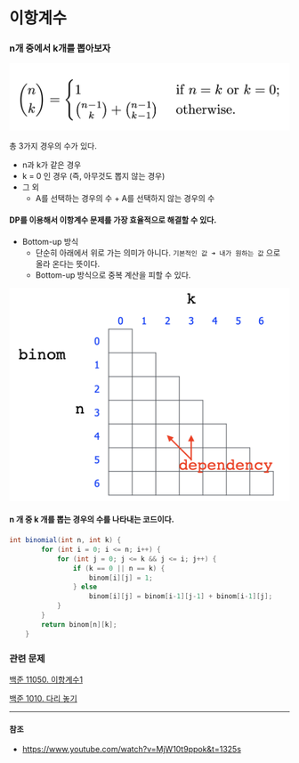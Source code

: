 # 이항계수

  ### n개 중에서 k개를 뽑아보자

  ![BC](./images/BC.png)

  총 3가지 경우의 수가 있다.

  * n과 k가 같은 경우
  * k = 0 인 경우 (즉, 아무것도 뽑지 않는 경우)
  * 그 외
    * A를 선택하는 경우의 수 + A를 선택하지 않는 경우의 수

  

  #### DP를 이용해서 이항계수 문제를 가장 효율적으로 해결할 수 있다.

  * Bottom-up 방식
    * 단순히 아래에서 위로 가는 의미가 아니다. `기본적인 값 ➜ 내가 원하는 값` 으로 올라 온다는 뜻이다.
    * Bottom-up 방식으로 중복 계산을 피할 수 있다.

  <img src="./images/BC-2.png" alt="BC-2" style="zoom: 50%;" />

  

  #### n 개 중 k 개를 뽑는 경우의 수를 나타내는 코드이다.

  ```java
  int binomial(int n, int k) {
          for (int i = 0; i <= n; i++) {
              for (int j = 0; j <= k && j <= i; j++) {
                  if (k == 0 || n == k) {
                      binom[i][j] = 1;
                  } else
                      binom[i][j] = binom[i-1][j-1] + binom[i-1][j];
              }
          }
          return binom[n][k];
      }
  ```

  

  ### 관련 문제

  [백준 11050. 이항계수1]([www.acmicpc.net/problem/11050](https://www.acmicpc.net/problem/11050))

  [백준 1010. 다리 놓기](https://www.acmicpc.net/problem/1010)

  

---

  #### 참조

  * https://www.youtube.com/watch?v=MjW10t9ppok&t=1325s